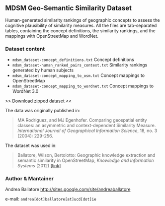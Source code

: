 
MDSM Geo-Semantic Similarity Dataset
-------------------------------------

Human-generated similarity rankings of geographic concepts to assess the cognitive plausibility of similarity measures.
All the files are tab-separated tables, containing the concept definitions, the similarity rankings, and the mappings with OpenStreetMap and WordNet.

### Dataset content

* `mdsm_dataset-concept_definitions.txt` Concept definitions
* `mdsm_dataset-human_ranked_pairs_context.txt` Similarity rankings generated by human subjects
* `mdsm_dataset-concept_mapping_to_osm.txt` Concept mappings to OpenStreetMap
* `mdsm_dataset-concept_mapping_to_wordnet.txt` Concept mappings to WordNet 3.0

[>> Download zipped dataset <<](https://github.com/ucd-spatial/Datasets/blob/master/downloads/mdsm-similarity_dataset.zip?raw=true)

The data was originally published in:
> MA Rodriguez, and MJ Egenhofer. Comparing geospatial entity classes: an asymmetric and context-dependent Similarity Measure. *International Journal of Geographical Information Science*, 18, no. 3 (2004): 229-256.

The dataset was used in:

> Ballatore, Wilson, Bertolotto: Geographic knowledge extraction and semantic similarity in OpenStreetMap, *Knowledge and Information Systems* (2012) [[link]](http://link.springer.com/article/10.1007%2Fs10115-012-0571-0)

### Author & Mantainer

Andrea Ballatore <http://sites.google.com/site/andreaballatore>

e-mail: `andrea[dot]ballatore[at]ucd[dot]ie`